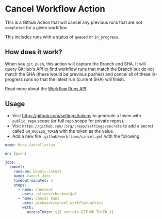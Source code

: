 # Cancel Workflow Action

This is a Github Action that will cancel any previous runs that are not `completed` for a given workflow.

This includes runs with a [status](https://developer.github.com/v3/checks/runs/#parameters-1) of `queued` or `in_progress`.

## How does it work?

When you `git push`, this action will capture the Branch and SHA. It will query GitHub's API to find workflow runs that match the Branch but do not match the SHA (these would be previous pushes) and cancel all of these in-progress runs so that the latest run (current SHA) will finish.

Read more about the [Workflow Runs API](https://developer.github.com/v3/actions/workflow_runs/).

## Usage

- Visit https://github.com/settings/tokens to generate a token with `public_repo` scope (or full `repo` scope for private repos).
- Visit `https://github.com/:org/:repo/settings/secrets` to add a secret called `GH_ACCESS_TOKEN` with the token as the value.
- Add a new file `.github/workflows/cancel.yml` with the following:

```yml
name: Runs Cancellation

on: [push]

jobs:
  cancel:
    runs-on: ubuntu-latest
    name: Cancel Jobs
    timeout-minutes: 3
    steps:
      - name: Checkout
        uses: actions/checkout@v2
      - name: Cancel Runs
        uses: pickware/cancel-workflow-action
        with:
          accessToken: ${{ secrets.GITHUB_TOKEN }}

```

